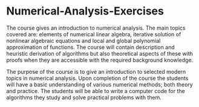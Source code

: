 # Numerical-Analysis-Exercises

The course gives an introduction to numerical analysis. The main
topics covered are: elements of numerical linear algebra, iterative solution
of nonlinear algebraic equations and local and global polynomial approximation of functions. The course will contain description and heuristic derivation of algorithms but
also theoretical aspects of these with proofs when they are accessible with the required
background knowledge.

The purpose of the course is to give an introduction to selected modern topics in numerical analysis. Upon completion of the course the students will have a basic understanding of various numerical methods; both theory and practice. The students will be able to write a computer code for the algorithms they study and solve practical problems with them.
